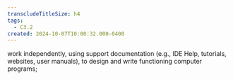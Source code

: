 ```yaml
---
transcludeTitleSize: h4
tags:
  - C3.2
created: 2024-10-07T10:00:32.000-0400
---
```

work independently, using support documentation (e.g., IDE Help, tutorials, websites, user manuals), to design and write functioning computer programs;